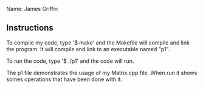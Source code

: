 Name: James Griffin

## Instructions 

To compile my code, type '$ make' and the Makefile will compile
and link the program. It will compile and link to an executable
named "p1". 

To run the code, type '$ ./p1' and the code will run. 

The p1 file demonstrates the usage of my Matrix.cpp file. When run it shows 
somes operations that have been done with it. 

